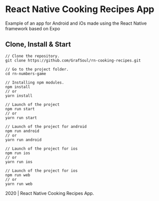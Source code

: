 # React Native Cooking Recipes App

Example of an app for Android and iOs made using the React Native framework based on Expo

## Clone, Install & Start

```
// Clone the repository.
git clone https://github.com/GrafSoul/rn-cooking-recipes.git

// Go to the project folder.
cd rn-numbers-game

// Installing npm modules.
npm install
// or
yarn install

// Launch of the project
npm run start
// or
yarn run start

// Launch of the project for android
npm run android
// or
yarn run android

// Launch of the project for ios
npm run ios
// or
yarn run ios

// Launch of the project for ios
npm run web
// or
yarn run web

```

2020 | React Native Cooking Recipes App.
